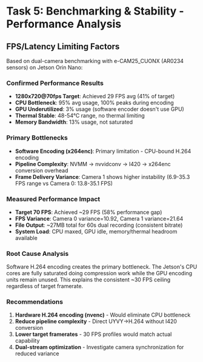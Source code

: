 # Task 5: Benchmarking & Stability - Performance Analysis

## FPS/Latency Limiting Factors

Based on dual-camera benchmarking with e-CAM25_CUONX (AR0234 sensors) on Jetson Orin Nano:

### Confirmed Performance Results
- **1280x720@70fps Target**: Achieved 29 FPS avg (41% of target)
- **CPU Bottleneck**: 95% avg usage, 100% peaks during encoding  
- **GPU Underutilized**: 3% usage (software encoder doesn't use GPU)
- **Thermal Stable**: 48-54°C range, no thermal limiting
- **Memory Bandwidth**: 13% usage, not saturated

### Primary Bottlenecks
- **Software Encoding (x264enc)**: Primary limitation - CPU-bound H.264 encoding
- **Pipeline Complexity**: NVMM → nvvidconv → I420 → x264enc conversion overhead
- **Frame Delivery Variance**: Camera 1 shows higher instability (6.9-35.3 FPS range vs Camera 0: 13.8-35.1 FPS)

### Measured Performance Impact  
- **Target 70 FPS**: Achieved ~29 FPS (58% performance gap)
- **FPS Variance**: Camera 0 variance=10.92, Camera 1 variance=21.64
- **File Output**: ~27MB total for 60s dual recording (consistent bitrate)
- **System Load**: CPU maxed, GPU idle, memory/thermal headroom available

### Root Cause Analysis
Software H.264 encoding creates the primary bottleneck. The Jetson's CPU cores are fully saturated doing compression work while the GPU encoding units remain unused. This explains the consistent ~30 FPS ceiling regardless of target framerate.

### Recommendations
1. **Hardware H.264 encoding (nvenc)** - Would eliminate CPU bottleneck
2. **Reduce pipeline complexity** - Direct UYVY→H.264 without I420 conversion
3. **Lower target framerates** - 30 FPS profiles would match actual capability
4. **Dual-stream optimization** - Investigate camera synchronization for reduced variance
